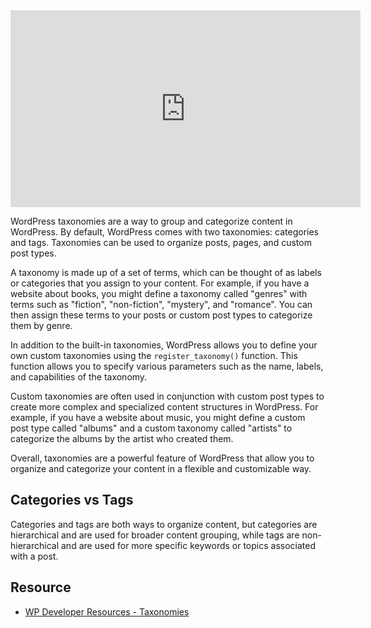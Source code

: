 <iframe width="560" height="315" src="https://www.youtube.com/embed/XV_VNiU7WB4" title="YouTube video player" frameborder="0" allow="accelerometer; autoplay; clipboard-write; encrypted-media; gyroscope; picture-in-picture; web-share" allowfullscreen></iframe>

WordPress taxonomies are a way to group and categorize content in WordPress. By default, WordPress comes with two taxonomies: categories and tags. Taxonomies can be used to organize posts, pages, and custom post types.

A taxonomy is made up of a set of terms, which can be thought of as labels or categories that you assign to your content. For example, if you have a website about books, you might define a taxonomy called "genres" with terms such as "fiction", "non-fiction", "mystery", and "romance". You can then assign these terms to your posts or custom post types to categorize them by genre.

In addition to the built-in taxonomies, WordPress allows you to define your own custom taxonomies using the `register_taxonomy()` function. This function allows you to specify various parameters such as the name, labels, and capabilities of the taxonomy.

Custom taxonomies are often used in conjunction with custom post types to create more complex and specialized content structures in WordPress. For example, if you have a website about music, you might define a custom post type called "albums" and a custom taxonomy called "artists" to categorize the albums by the artist who created them.

Overall, taxonomies are a powerful feature of WordPress that allow you to organize and categorize your content in a flexible and customizable way.

## Categories vs Tags
Categories and tags are both ways to organize content, but categories are hierarchical and are used for broader content grouping, while tags are non-hierarchical and are used for more specific keywords or topics associated with a post.

## Resource
- [WP Developer Resources - Taxonomies](https://developer.wordpress.org/plugins/taxonomies/)
